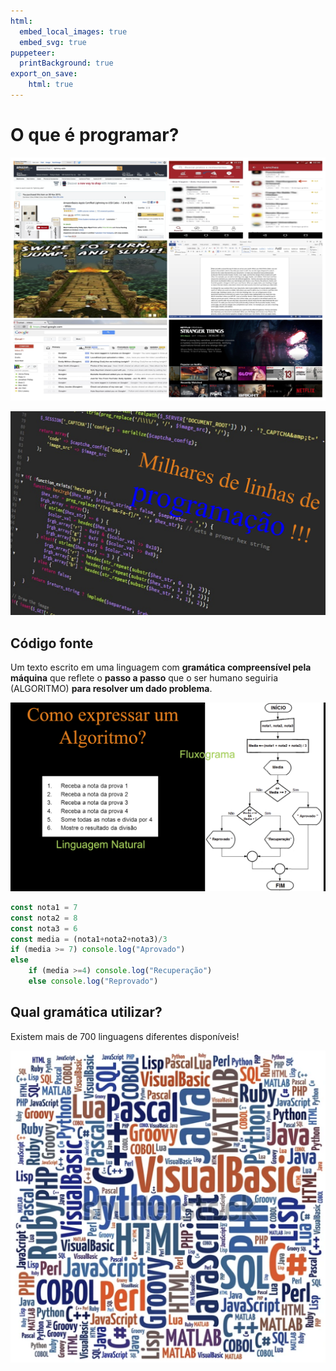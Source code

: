 ```yaml
---
html:
  embed_local_images: true
  embed_svg: true
puppeteer: 
  printBackground: true
export_on_save:
    html: true
---
```


# O que é programar?

![](/assets/figs/intro02.png)

![](/assets/figs/intro03.png)

## Código fonte
Um texto escrito em uma linguagem com **gramática compreensível pela máquina** que reflete o **passo a passo** que o ser humano seguiria (ALGORITMO) **para resolver um dado problema**.

![](/assets/figs/intro04.png)


```js {.line-numbers}
const nota1 = 7
const nota2 = 8
const nota3 = 6
const media = (nota1+nota2+nota3)/3
if (media >= 7) console.log("Aprovado")
else
    if (media >=4) console.log("Recuperação")
    else console.log("Reprovado")
```

## Qual gramática utilizar?

Existem mais de 700 linguagens diferentes disponíveis! 

![](/assets/figs/intro05.png) 

